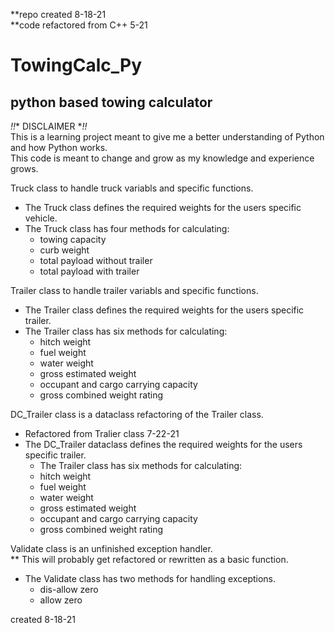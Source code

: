 **repo created 8-18-21  
**code refactored from C++ 5-21  

# TowingCalc_Py  

## python based towing calculator  

*!!** DISCLAIMER **!!*  
This is a learning project meant to give me a better understanding of Python and how Python works.  
This code is meant to change and grow as my knowledge and experience grows.  

Truck class to handle truck variabls and specific functions.  
  - The Truck class defines the required weights for the users specific vehicle.  
  - The Truck class has four methods for calculating:  
    - towing capacity  
    - curb weight  
    - total payload without trailer  
    - total payload with trailer  

Trailer class to handle trailer variabls and specific functions.  
  - The Trailer class defines the required weights for the users specific trailer.  
  - The Trailer class has six methods for calculating:  
    - hitch weight  
    - fuel weight  
    - water weight  
    - gross estimated weight  
    - occupant and cargo carrying capacity  
    - gross combined weight rating  
    
DC_Trailer class is a dataclass refactoring of the Trailer class.  
  - Refactored from Tralier class 7-22-21  
  - The DC_Trailer dataclass defines the required weights for the users specific trailer.  
    - The Trailer class has six methods for calculating:  
    - hitch weight  
    - fuel weight  
    - water weight  
    - gross estimated weight  
    - occupant and cargo carrying capacity  
    - gross combined weight rating  
    
Validate class is an unfinished exception handler.  
  ** This will probably get refactored or rewritten as a basic function.  
  - The Validate class has two methods for handling exceptions.  
    - dis-allow zero  
    - allow zero  
  
created 8-18-21
